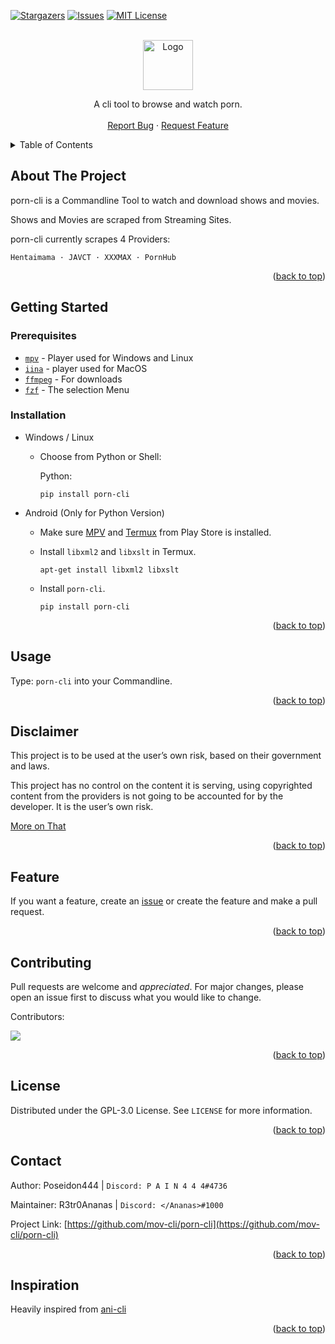 
<!-- Improved compatibility of back to top link: See: https://github.com/othneildrew/Best-README-Template/pull/73 -->
<a name="readme-top"></a>
<!--
*** Thanks for checking out the Best-README-Template. If you have a suggestion
*** that would make this better, please fork the repo and create a pull request
*** or simply open an issue with the tag "enhancement".
*** Don't forget to give the project a star!
*** Thanks again! Now go create something AMAZING! :D
-->



<!-- PROJECT SHIELDS -->
<!--
*** I'm using markdown "reference style" links for readability.
*** Reference links are enclosed in brackets [ ] instead of parentheses ( ).
*** See the bottom of this document for the declaration of the reference variables
*** for contributors-url, forks-url, etc. This is an optional, concise syntax you may use.
*** https://www.markdownguide.org/basic-syntax/#reference-style-links
-->
[![Stargazers][stars-shield]][stars-url]
[![Issues][issues-shield]][issues-url]
[![MIT License][license-shield]][license-url]


<!-- PROJECT LOGO -->
<br />
<div align="center">
  <a href="https://github.com/mov-cli/porn-cli">
    <img src="https://user-images.githubusercontent.com/83706294/216816435-15cd8441-7a20-4f95-9024-d0d3ea96c2ba.png" alt="Logo" width="80" height="80">
  </a>

  <p align="center">
    A cli tool to browse and watch porn.
    <br />
    <br />
    <a href="https://github.com/mov-cli/porn-cli/issues">Report Bug</a>
    ·
    <a href="https://github.com/mov-cli/porn-cli/issues">Request Feature</a>
  </p>
</div>

<!-- TABLE OF CONTENTS -->
<details>
  <summary>Table of Contents</summary>
  <ol>
    <li>
      <a href="#about-the-project">About The Project</a>
    </li>
    <li>
      <a href="#getting-started">Getting Started</a>
      <ul>
        <li><a href="#prerequisites">Prerequisites</a></li>
        <li><a href="#installation">Installation</a></li>
        <ul>
          <li><a href="#windows-/-linux">Windows / Linux</a></li>
          <li><a href="#android">Android</a></li>
        </ul>
      </ul>
    </li>
    <li><a href="#usage">Usage</a></li>
    <li><a href="#disclaimer">Disclaimer</a></li>
    <li><a href="#roadmap">Roadmap</a></li>
    <li><a href="#contributing">Contributing</a></li>
    <li><a href="#license">License</a></li>
    <li><a href="#contact">Contact</a></li>
    <li><a href="#inspiration">inspiration</a></li>
  </ol>
</details>

<!-- ABOUT THE PROJECT -->
## About The Project

porn-cli is a Commandline Tool to watch and download shows and movies.

Shows and Movies are scraped from Streaming Sites.

porn-cli currently scrapes 4 Providers:
```
Hentaimama · JAVCT · XXXMAX · PornHub
```
<p align="right">(<a href="#readme-top">back to top</a>)</p

<!-- GETTING STARTED -->
## Getting Started



### Prerequisites

- [`mpv`](https://mpv.io) - Player used for Windows and Linux
- [`iina`](https://iina.io) - player used for MacOS
- [`ffmpeg`](https://github.com/FFmpeg/FFmpeg) - For downloads 
- [`fzf`](https://github.com/junegunn/fzf) - The selection Menu


### Installation

- Windows / Linux

  - Choose from Python or Shell:

    Python:
    ```
    pip install porn-cli
    ```

- Android (Only for Python Version)
  - Make sure [MPV](https://play.google.com/store/apps/details?id=is.xyz.mpv) and [Termux](https://play.google.com/store/apps/details?id=com.termux) from Play Store is installed.
  
  - Install ``libxml2`` and ``libxslt`` in Termux.
    ```
    apt-get install libxml2 libxslt
    ```

  - Install ``porn-cli``.
    ```
    pip install porn-cli
    ```

<p align="right">(<a href="#readme-top">back to top</a>)</p>



<!-- USAGE EXAMPLES -->
## Usage

Type: ```porn-cli``` into your Commandline.
<p align="right">(<a href="#readme-top">back to top</a>)</p>


<!-- DISCLAIMER -->
## Disclaimer

This project is to be used at the user’s own risk, based on their government and laws.

This project has no control on the content it is serving, using copyrighted content from the providers is not going to be accounted for by the developer. It is the user’s own risk.

[More on That](https://github.com/mov-cli/porn-cli/blob/v3/disclaimer.org)
<p align="right">(<a href="#readme-top">back to top</a>)</p>

<!-- Feature -->
## Feature

If you want a feature, create an [issue](https://github.com/mov-cli/porn-cli/issues/new) or create the feature and make a pull request.
<p align="right">(<a href="#readme-top">back to top</a>)</p>

<!-- CONTRIBUTING -->
## Contributing


Pull requests are welcome and _appreciated_. For major changes, please open an issue first to discuss what you would like to change.

Contributors:

<a href = "https://github.com/mov-cli/porn-cli/graphs/contributors">
  <img src = "https://contrib.rocks/image?repo=mov-cli/porn-cli"/>
</a>

<p align="right">(<a href="#readme-top">back to top</a>)</p>



<!-- LICENSE -->
## License

Distributed under the GPL-3.0 License. See `LICENSE` for more information.

<p align="right">(<a href="#readme-top">back to top</a>)</p>



<!-- CONTACT -->
## Contact

Author: Poseidon444 | ```Discord: P A I N 4 4 4#4736```

Maintainer: R3tr0Ananas | ```Discord: </Ananas>#1000```

Project Link: [https://github.com/mov-cli/porn-cli](https://github.com/mov-cli/porn-cli)

<p align="right">(<a href="#readme-top">back to top</a>)</p>


<!-- Inspiration -->
## Inspiration

Heavily inspired from [ani-cli](https://github.com/pystardust/ani-cli)

<p align="right">(<a href="#readme-top">back to top</a>)</p>



<!-- MARKDOWN LINKS & IMAGES -->
<!-- https://www.markdownguide.org/basic-syntax/#reference-style-links -->
[contributors-shield]: https://img.shields.io/github/contributors/mov-cli/porn-cli.svg?style=for-the-badge
[contributors-url]: https://github.com/mov-cli/porn-cli/graphs/contributors
[forks-shield]: https://img.shields.io/github/forks/mov-cli/porn-cli.svg?style=for-the-badge
[forks-url]: https://github.com/mov-cli/porn-cli/network/members
[stars-shield]: https://img.shields.io/github/stars/mov-cli/porn-cli.svg?style=for-the-badge
[stars-url]: https://github.com/mov-cli/porn-cli/stargazers
[issues-shield]: https://img.shields.io/github/issues/mov-cli/porn-cli.svg?style=for-the-badge
[issues-url]: https://github.com/mov-cli/porn-cli/issues
[license-shield]: https://img.shields.io/github/license/mov-cli/porn-cli.svg?style=for-the-badge
[license-url]: https://github.com/mov-cli/porn-cli/blob/master/LICENSE.txt
